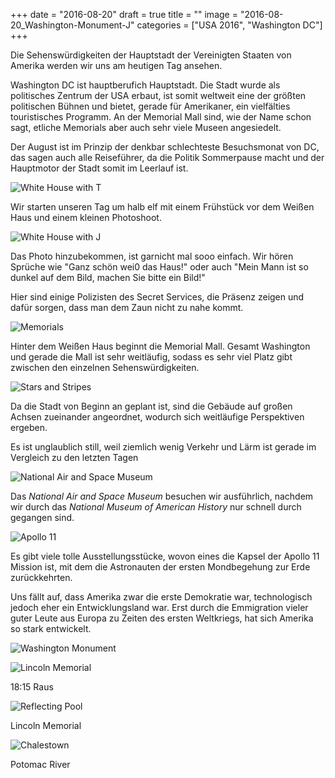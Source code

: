 +++
date = "2016-08-20"
draft = true
title = ""
image = "2016-08-20_Washington-Monument-J"
categories = ["USA 2016", "Washington DC"]
+++

Die Sehenswürdigkeiten der Hauptstadt der Vereinigten Staaten
von Amerika werden wir uns am heutigen Tag ansehen.

Washington DC ist hauptberufich Hauptstadt. 
Die Stadt wurde als politisches Zentrum der USA erbaut,
ist somit weltweit eine der größten politischen Bühnen 
und bietet, gerade für Amerikaner, ein vielfälties touristisches
Programm.
An der Memorial Mall sind, wie der Name schon sagt,
etliche Memorials aber auch sehr viele Museen angesiedelt.

Der August ist im Prinzip der denkbar schlechteste
Besuchsmonat von DC, das sagen auch alle Reiseführer,
da die Politik Sommerpause macht und der Hauptmotor
der Stadt somit im Leerlauf ist.

![White House with T](/images/2016-08-20_White-House-T.jpg)

Wir starten unseren Tag um halb elf mit einem Frühstück 
vor dem Weißen Haus
und einem kleinen Photoshoot. 

![White House with J](/images/2016-08-20_White-House-J.jpg)

Das Photo hinzubekommen, ist garnicht mal sooo einfach.
Wir hören Sprüche wie
"Ganz schön wei0 das Haus!" oder auch
"Mein Mann ist so dunkel auf dem Bild, machen Sie bitte ein Bild!"

Hier sind einige Polizisten des Secret Services, die Präsenz
zeigen und dafür sorgen, 
dass man dem Zaun nicht zu nahe kommt.

![Memorials](/images/2016-08-20_Memorials.jpg)

Hinter dem Weißen Haus beginnt die Memorial Mall.
Gesamt Washington und gerade die Mall ist sehr 
weitläufig, sodass es sehr viel Platz gibt zwischen
den einzelnen Sehenswürdigkeiten.

![Stars and Stripes](/images/2016-08-20_Stars-And-Stripes.jpg)

Da die Stadt von Beginn an geplant ist, sind die Gebäude
auf großen Achsen zueinander angeordnet, wodurch
sich weitläufige Perspektiven ergeben.

Es ist unglaublich still, weil ziemlich wenig
Verkehr und Lärm ist gerade im Vergleich zu den letzten Tagen

![National Air and Space Museum](/images/2016-08-20_Air-And-Space-Museum.jpg)

Das *National Air and Space Museum* besuchen 
wir ausführlich, nachdem wir durch das
*National Museum of American History*
nur schnell durch gegangen sind. 

![Apollo 11](/images/2016-08-20_Apollo-11.jpg)

Es gibt viele tolle Ausstellungsstücke,
wovon eines die Kapsel der Apollo 11 Mission ist,
mit dem die Astronauten der ersten 
Mondbegehung zur Erde zurückkehrten. 

Uns fällt auf, dass Amerika zwar die erste Demokratie war, technologisch jedoch
eher ein Entwicklungsland war.
Erst durch die Emmigration vieler
guter Leute aus Europa zu Zeiten des
ersten Weltkriegs, hat sich Amerika so stark entwickelt. 

![Washington Monument](/images/2016-08-20_Washington-Monument.jpg)

![Lincoln Memorial](/images/2016-08-20_Lincoln-Memorial.jpg)

18:15 Raus

![Reflecting Pool](/images/2016-08-20_Reflecting-Pool.jpg)

Lincoln Memorial

![Chalestown](/images/2016-08-20_Charlestown.jpg)

Potomac River

